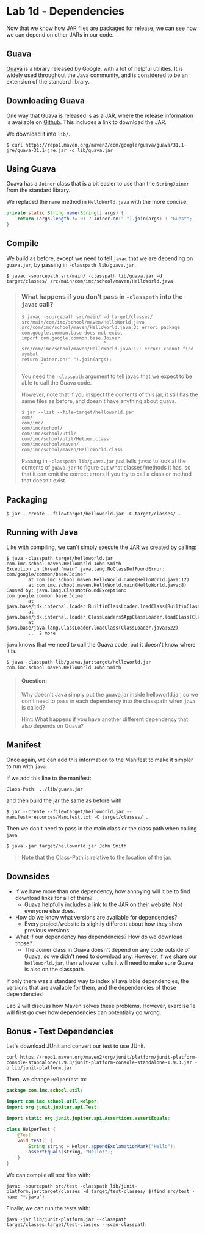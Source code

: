 # Lab 1d - Dependencies

Now that we know how JAR files are packaged for release, we can see how we can depend on other JARs in our code.

## Guava

[Guava](https://github.com/google/guava) is a library released by Google, with a lot of helpful utilities. It is widely
used throughout the Java community, and is considered to be an extension of the standard library.

## Downloading Guava

One way that Guava is released is as a JAR, where the release information is available on
[Github](https://github.com/google/guava/releases/tag/v31.1). This includes a link to download the JAR.

We download it into `lib/`.
```
$ curl https://repo1.maven.org/maven2/com/google/guava/guava/31.1-jre/guava-31.1-jre.jar -o lib/guava.jar
```

## Using Guava

Guava has a `Joiner` class that is a bit easier to use than the `StringJoiner` from the standard library.

We replaced the `name` method in `HelloWorld.java` with the more concise:

```java
private static String name(String[] args) {
    return (args.length != 0) ? Joiner.on(" ").join(args) : "Guest";
}
```

## Compile

We build as before, except we need to tell `javac` that we are depending on `guava.jar`, by passing in `-classpath lib/guava.jar`.

```
$ javac -sourcepath src/main/ -classpath lib/guava.jar -d target/classes/ src/main/com/imc/school/maven/HelloWorld.java
```

> ### What happens if you don't pass in `-classpath` into the `javac` call?
> 
> ```shell
> $ javac -sourcepath src/main/ -d target/classes/ src/main/com/imc/school/maven/HelloWorld.java
> src/com/imc/school/maven/HelloWorld.java:3: error: package com.google.common.base does not exist
> import com.google.common.base.Joiner;
>                               ^
> src/com/imc/school/maven/HelloWorld.java:12: error: cannot find symbol
> return Joiner.on(" ").join(args);
>        ^
> ```
>
> You need the `-classpath` argument to tell javac that we expect to be able to call the Guava code.
> 
> However, note that if you inspect the contents of this jar, it still has the same files as before, and doesn't have anything
> about guava.
>
>```shell
>$ jar --list --file=target/helloworld.jar
>com/
>com/imc/
>com/imc/school/
>com/imc/school/util/
>com/imc/school/util/Helper.class
>com/imc/school/maven/
>com/imc/school/maven/HelloWorld.class
>```
>
>Passing in `-classpath lib/guava.jar` just tells `javac` to look at the contents of `guava.jar` to figure out what
>classes/methods it has, so that it can emit the correct errors if you try to call a class or method that doesn't exist.

## Packaging

```shell
$ jar --create --file=target/helloworld.jar -C target/classes/ .
```

## Running with Java

Like with compiling, we can't simply execute the JAR we created by calling:
```
$ java -classpath target/helloworld.jar com.imc.school.maven.HelloWorld John Smith    
Exception in thread "main" java.lang.NoClassDefFoundError: com/google/common/base/Joiner
        at com.imc.school.maven.HelloWorld.name(HelloWorld.java:12)
        at com.imc.school.maven.HelloWorld.main(HelloWorld.java:8)
Caused by: java.lang.ClassNotFoundException: com.google.common.base.Joiner
        at java.base/jdk.internal.loader.BuiltinClassLoader.loadClass(BuiltinClassLoader.java:581)
        at java.base/jdk.internal.loader.ClassLoaders$AppClassLoader.loadClass(ClassLoaders.java:178)
        at java.base/java.lang.ClassLoader.loadClass(ClassLoader.java:522)
        ... 2 more
```

`java` knows that we need to call the Guava code, but it doesn't know where it is.

```shell
$ java -classpath lib/guava.jar:target/helloworld.jar com.imc.school.maven.HelloWorld John Smith
```

> #### Question: 
> Why doesn't Java simply put the guava.jar inside helloworld.jar, so we don't need to pass in each dependency
> into the classpath when `java` is called?
> 
> Hint: What happens if you have another different dependency that also depends on Guava?

## Manifest

Once again, we can add this information to the Manifest to make it simpler to run with `java`.

If we add this line to the manifest:
```
Class-Path: ../lib/guava.jar
```

and then build the jar the same as before with
```shell
$ jar --create --file=target/helloworld.jar --manifest=resources/Manifest.txt -C target/classes/ .
```

Then we don't need to pass in the main class or the class path when calling `java`.

```shell
$ java -jar target/helloworld.jar John Smith
```

> Note that the Class-Path is relative to the location of the jar.

## Downsides

- If we have more than one dependency, how annoying will it be to find download links for all of them?
  - Guava helpfully includes a link to the JAR on their website. Not everyone else does.
- How do we know what versions are available for dependencies?
  - Every project/website is slightly different about how they show previous versions.
- What if our dependency has dependencies? How do we download those?
  - The Joiner class in Guava doesn't depend on any code outside of Guava, so we didn't need to download any. However,
    if we share our `helloworld.jar`, then whoever calls it will need to make sure Guava is also on the classpath.

If only there was a standard way to index all available dependencies, the versions that are available for them, and the
dependencies of those dependencies!

Lab 2 will discuss how Maven solves these problems. However, exercise 1e will first go over how dependencies can
potentially go wrong.

## Bonus - Test Dependencies

Let's download JUnit and convert our test to use JUnit.

```shell
curl https://repo1.maven.org/maven2/org/junit/platform/junit-platform-console-standalone/1.9.3/junit-platform-console-standalone-1.9.3.jar -o lib/junit-platform.jar
```

Then, we change `HelperTest` to:

```java
package com.imc.school.util;

import com.imc.school.util.Helper;
import org.junit.jupiter.api.Test;

import static org.junit.jupiter.api.Assertions.assertEquals;

class HelperTest {
    @Test
    void test() {
        String string = Helper.appendExclamationMark("Hello");
        assertEquals(string, "Hello!");
    }
}
```

We can compile all test files with:

```shell
javac -sourcepath src/test -classpath lib/junit-platform.jar:target/classes -d target/test-classes/ $(find src/test -name "*.java")
```

Finally, we can run the tests with:

```shell
java -jar lib/junit-platform.jar --classpath target/classes:target/test-classes --scan-classpath
```